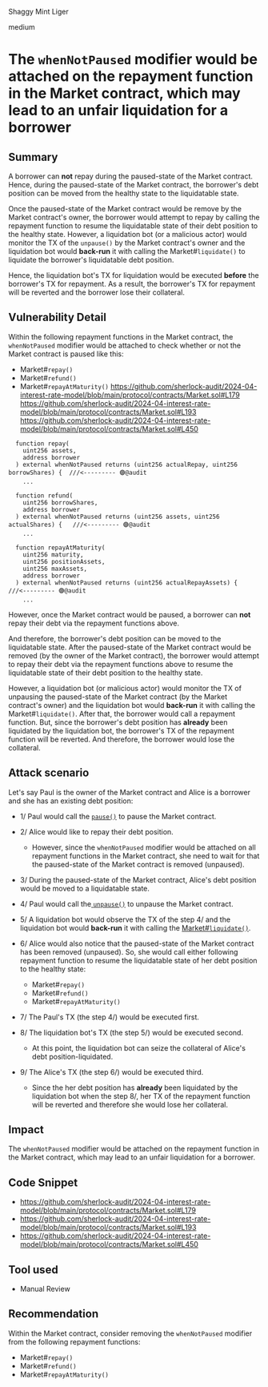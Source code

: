 Shaggy Mint Liger

medium

# The `whenNotPaused` modifier would be attached on the repayment function in the Market contract, which may lead to an unfair liquidation for a borrower

## Summary
A borrower can **not** repay during the paused-state of the Market contract.
Hence, during the paused-state of the Market contract, the borrower's debt position can be moved from the healthy state to the liquidatable state.

Once the paused-state of the Market contract would be remove by the Market contract's owner, the borrower would attempt to repay by calling the repayment function to resume the liquidatable state of their debt position to the healthy state.
However, a liquidation bot (or a malicious actor) would monitor the TX of the `unpause()` by the Market contract's owner and the liquidation bot would **back-run** it with calling the Market#`liquidate()` to liquidate the borrower's liquidatable debt position.

Hence, the liquidation bot's TX for liquidation would be executed **before** the borrower's TX for repayment.
As a result, the borrower's TX for repayment will be reverted and the borrower lose their collateral.


## Vulnerability Detail
Within the following repayment functions in the Market contract, the `whenNotPaused` modifier would be attached to check whether or not the Market contract is paused like this:
- Market#`repay()`
- Market#`refund()`
- Market#`repayAtMaturity()`
   https://github.com/sherlock-audit/2024-04-interest-rate-model/blob/main/protocol/contracts/Market.sol#L179
   https://github.com/sherlock-audit/2024-04-interest-rate-model/blob/main/protocol/contracts/Market.sol#L193
   https://github.com/sherlock-audit/2024-04-interest-rate-model/blob/main/protocol/contracts/Market.sol#L450
```solidity
  function repay(
    uint256 assets,
    address borrower
  ) external whenNotPaused returns (uint256 actualRepay, uint256 borrowShares) {  ///<--------- 🟣@audit
    ...
```
```solidity
  function refund(
    uint256 borrowShares,
    address borrower
  ) external whenNotPaused returns (uint256 assets, uint256 actualShares) {   ///<--------- 🟣@audit
    ...
```
```solidity
  function repayAtMaturity(
    uint256 maturity,
    uint256 positionAssets,
    uint256 maxAssets,
    address borrower
  ) external whenNotPaused returns (uint256 actualRepayAssets) {  ///<--------- 🟣@audit
    ...
```

However, once the Market contract would be paused, a borrower can **not** repay their debt via the repayment functions above. 

And therefore, the borrower's debt position can be moved to the liquidatable state. After the paused-state of the Market contract would be removed (by the owner of the Market contract), the borrower would attempt to repay their debt via the repayment functions above to resume the liquidatable state of their debt position to the healthy state. 

However, a liquidation bot (or malicious actor) would monitor the TX of unpausing the paused-state of the Market contract (by the Market contract's owner) and the liquidation bot would **back-run** it with calling the Market#`liquidate()`. 
After that, the borrower would call a repayment function. But, since the borrower's debt position has **already** been liquidated by the liquidation bot, the borrower's TX of the repayment function will be reverted. And therefore, the borrower would lose the collateral. 


## Attack scenario
Let's say Paul is the owner of the Market contract and Alice is a borrower and she has an existing debt position:

- 1/ Paul would call the [`pause()`](https://docs.openzeppelin.com/contracts/2.x/api/lifecycle#Pausable-pause--) to pause the Market contract.

- 2/ Alice would like to repay their debt position. 
  - However, since the `whenNotPaused` modifier would be attached on all repayment functions in the Market contract, she need to wait for that the paused-state of the Market contract is removed (unpaused).

- 3/ During the paused-state of the Market contract, Alice's debt position would be moved to a liquidatable state.

- 4/ Paul would call the[ `unpause()`](https://docs.openzeppelin.com/contracts/2.x/api/lifecycle#Pausable-unpause--) to unpause the Market contract.

- 5/ A liquidation bot would observe the TX of the step 4/ and the liquidation bot would **back-run** it with calling the [Market#`liquidate()`](https://github.com/sherlock-audit/2024-04-interest-rate-model/blob/main/protocol/contracts/Market.sol#L545-L614).
     
- 6/ Alice would also notice that the paused-state of the Market contract has been removed (unpaused). So, she would call either following repayment function to resume the liquidatable state of her debt position to the healthy state:
  - Market#`repay()`
  - Market#`refund()`
  - Market#`repayAtMaturity()`

- 7/ The Paul's TX (the step 4/) would be executed first.

- 8/ The liquidation bot's TX (the step 5/) would be executed second. 
  - At this point, the liquidation bot can seize the collateral of Alice's debt position-liquidated.  
   
- 9/ The Alice's TX (the step 6/) would be executed third.
  - Since the her debt position has **already** been liquidated by the liquidation bot when the step 8/, her TX of the repayment function will be reverted and therefore she would lose her collateral. 


## Impact
The `whenNotPaused` modifier would be attached on the repayment function in the Market contract, which may lead to an unfair liquidation for a borrower.


## Code Snippet
- https://github.com/sherlock-audit/2024-04-interest-rate-model/blob/main/protocol/contracts/Market.sol#L179
- https://github.com/sherlock-audit/2024-04-interest-rate-model/blob/main/protocol/contracts/Market.sol#L193
- https://github.com/sherlock-audit/2024-04-interest-rate-model/blob/main/protocol/contracts/Market.sol#L450


## Tool used
- Manual Review


## Recommendation
Within the Market contract, consider removing the `whenNotPaused` modifier from the following repayment functions:
  - Market#`repay()`
  - Market#`refund()`
  - Market#`repayAtMaturity()`
